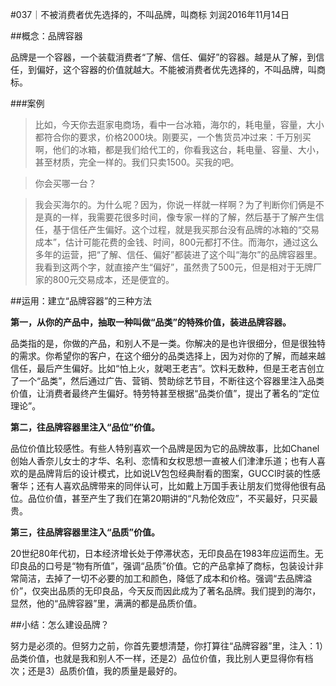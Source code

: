 #037｜不被消费者优先选择的，不叫品牌，叫商标
刘润2016年11月14日

##概念：品牌容器

品牌是一个容器，一个装载消费者“了解、信任、偏好”的容器。越是从了解，到信任，到偏好，这个容器的价值就越大。不能被消费者优先选择的，不叫品牌，叫商标。

###案例

>比如，今天你去逛家电商场，看中一台冰箱，海尔的，耗电量，容量，大小都符合你的要求，价格2000块。刚要买，一个售货员冲过来：千万别买啊，他们的冰箱，都是我们给代工的，你看我这台，耗电量、容量、大小，甚至材质，完全一样的。我们只卖1500。买我的吧。

>你会买哪一台？

>我会买海尔的。为什么呢？因为，你说一样就一样啊？为了判断你们俩是不是真的一样，我需要花很多时间，像专家一样的了解，然后基于了解产生信任，基于信任产生偏好。这个过程，就是我买那台没有品牌的冰箱的“交易成本”，估计可能花费的金钱、时间，800元都打不住。而海尔，通过这么多年的运营，把“了解、信任、偏好”都装进了这个叫“海尔”的品牌容器里。我看到这两个字，就直接产生“偏好”，虽然贵了500元，但是相对于无牌厂家的800元交易成本，还是便宜的。

##运用：建立“品牌容器”的三种方法

**第一，从你的产品中，抽取一种叫做“品类”的特殊价值，装进品牌容器。**

品类指的是，你做的产品，和别人不是一类。你解决的是也许很细分，但是很独特的需求。你希望你的客户，在这个细分的品类选择上，因为对你的了解，而越来越信任，最后产生偏好。比如“怕上火，就喝王老吉”。饮料无数种，但是王老吉创立了一个“品类”，然后通过广告、营销、赞助综艺节目，不断往这个容器里注入品类价值，让消费者最终产生偏好。特劳特甚至根据“品类价值”，提出了著名的“定位理论”。

**第二，往品牌容器里注入“品位”价值。**

品位价值比较感性。有些人特别喜欢一个品牌是因为它的品牌故事，比如Chanel创始人香奈儿女士的才华、名利、恋情和女权思想一直被人们津津乐道；也有人喜欢的是品牌背后的设计模式，比如说LV包包经典耐看的图案，GUCCI时装的性感奢华；还有人喜欢品牌带来的同伴认可，比如戴上万国手表让朋友们觉得他很有品位。品位价值，甚至产生了我们在第20期讲的“凡勃伦效应”，不买最好，只买最贵。

**第三，往品牌容器里注入“品质”价值。**

20世纪80年代初，日本经济增长处于停滞状态，无印良品在1983年应运而生。无印良品的口号是“物有所值”，强调“品质”价值。它的产品拿掉了商标，包装设计非常简洁，去掉了一切不必要的加工和颜色，降低了成本和价格。强调“去品牌溢价”，仅突出品质的无印良品，今天反而因此成为了著名品牌。我们提到的海尔，显然，他的“品牌容器”里，满满的都是品质价值。

##小结：怎么建设品牌？

努力是必须的。但努力之前，你首先要想清楚，你打算往“品牌容器”里，注入：1）品类价值，也就是我和别人不一样，还是2）品位价值，我比别人更显得你有档次；还是3）品质价值，我的质量是最好的。
